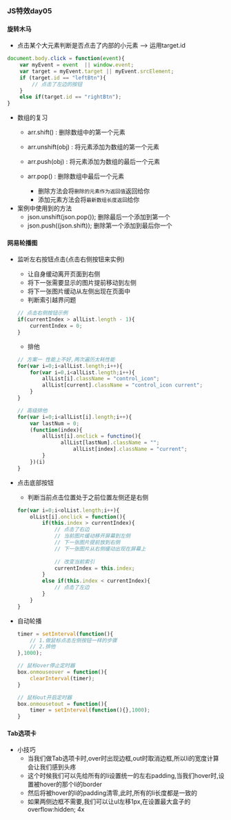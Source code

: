 ### JS特效day05
#### 旋转木马
- 点击某个大元素判断是否点击了内部的小元素 --> 运用target.id

```js
document.body.click = function(event){
	var myEvent = event  || window.event;
	var target = myEvent.target || myEvent.srcElement;
	if (target.id == "leftBtn"){
		// 点击了左边的按钮
	}
	else if(target.id == "rightBtn");
}
```
- 数组的复习
	- arr.shift() : 删除数组中的第一个元素
	- arr.unshift(obj) : 将元素添加为数组的第一个元素
	- arr.push(obj) : 将元素添加为数组的最后一个元素
	- arr.pop() : 删除数组中最后一个元素

		- 删除方法会将`删除的元素作为返回值`返回给你
		- 添加元素方法会将`最新数组长度返回`给你
- 案例中使用到的方法
	- json.unshift(json.pop()); 删除最后一个添加到第一个
	- json.push((json.shift)); 删除第一个添加到最后你一个

#### 网易轮播图
 - 监听左右按钮点击(点击右侧按钮来实例)
 	- 让自身缓动离开页面到右侧
 	- 将下一张需要显示的图片提前移动到左侧
 	- 将下一张图片缓动从左侧出现在页面中
 	- 判断索引越界问题 
	
 	```js
 	// 点击右侧按钮示例
 	if(currentIndex > allList.length - 1){
 		currentIndex = 0;
 	}
 	```
 	- 排他
 	
 	```js
 	// 方案一 性能上不好,两次遍历太耗性能
 	for(var i=0;i<allList.length;i++){
 		for(var i=0,i<allList.length;i++){
 			allList[i].className = "control_icon";
 			allList[current].className = "control_icon current";
 		}
 	}
 	
 	// 高级排他
 	for(var i=0;i<allList[i].length;i++){
 		var lastNum = 0;
 		(function(index){
 			allList[i].onclick = functino(){
 				  allList[lastNum].className = "";
 					  allList[index].className = "current";
 			}
 		})(i)
 	}
 	```
- 点击底部按钮
	- 判断当前点击位置处于之前位置左侧还是右侧

	```js
	for(var i=0;i<olList.length;i++){
		olList[i].onclick = function(){
			if(this.index > currentIndex){
				// 点击了右边
				// 当前图片缓动移开屏幕到左侧
				// 下一张图片提前放到右侧
				// 下一张图片从右侧缓动出现在屏幕上
				
				// 改变当前索引
				currentIndex = this.index;
			}
			else if(this.index < currentIndex){
				// 点击了左边
			}
		}
	}
	```
- 自动轮播
	
	```js
	timer = setInterval(function(){
		// 1.做鼠标点击左侧按钮一样的步骤
		// 2.排他
	},1000);
	
	// 鼠标over停止定时器
	box.onmouseover = function(){
		clearInterval(timer);
	}
	
	// 鼠标out开启定时器
	box.onmousetout = function(){
		timer = setInterval(function(){},1000);
	}
	```
	
#### Tab选项卡
- 小技巧
	- 当我们做Tab选项卡时,over时出现边框,out时取消边框,所以li的宽度计算会让我们感到头疼
	- 这个时候我们可以先给所有的li设置统一的左右padding,当我们hover时,设置被hover的那个li的border
	- 然后将被hover的li的padding清零,此时,所有的li长度都是一致的
	- 如果两侧边框不需要,我们可以让ul左移1px,在设置最大盒子的overflow:hidden;
  4x
